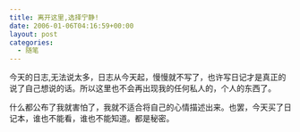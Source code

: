 ```yaml
---
title: 离开这里,选择宁静!
date: 2006-01-06T04:16:59+00:00
layout: post
categories:
  - 随笔
---
```


今天的日志,无法说太多，日志从今天起，慢慢就不写了，也许写日记才是真正的说了自己想说的话。所以这里也不会再出现我的任何私人的，个人的东西了。

什么都公布了我就害怕了，我就不适合将自己的心情描述出来。也罢，今天买了日记本，谁也不能看，谁也不能知道。都是秘密。